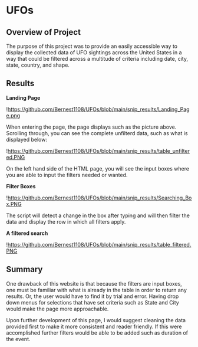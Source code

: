 # UFOs
## Overview of Project
The purpose of this project was to provide an easily accessible way to display the collected data of UFO sightings across the United States in a way that could be filtered across a multitude of criteria including date, city, state, country, and shape. 

## Results
**Landing Page**

!https://github.com/Bernest1108/UFOs/blob/main/snip_results/Landing_Page.png

When entering the page, the page displays such as the picture above. Scrolling through, you can see the complete unfilterd data, such as what is displayed below:

!https://github.com/Bernest1108/UFOs/blob/main/snip_results/table_unfiltered.PNG

On the left hand side of the HTML page, you will see the input boxes where you are able to input the filters needed or wanted. 

**Filter Boxes**

!https://github.com/Bernest1108/UFOs/blob/main/snip_results/Searching_Box.PNG

The script will detect a change in the box after typing and will then filter the data and display the row in which all filters apply.

**A filtered search**

!https://github.com/Bernest1108/UFOs/blob/main/snip_results/table_filtered.PNG

## Summary

One drawback of this website is that because the filters are input boxes, one must be familiar with what is already in the table in order to return any results. Or, the user would have to find it by trial and error. Having drop down menus for selections that have set criteria such as State and City would make the page more approachable. 

Upon further development of this page, I would suggest cleaning the data provided first to make it more consistent and reader friendly. If this were accomplished further filters would be able to be added such as duration of the event. 
